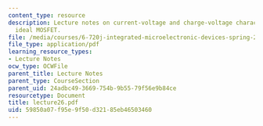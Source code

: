 ```yaml
---
content_type: resource
description: Lecture notes on current-voltage and charge-voltage characteristics of
  ideal MOSFET.
file: /media/courses/6-720j-integrated-microelectronic-devices-spring-2007/59850a07f95e9f50d32185eb46503460_lecture26.pdf
file_type: application/pdf
learning_resource_types:
- Lecture Notes
ocw_type: OCWFile
parent_title: Lecture Notes
parent_type: CourseSection
parent_uid: 24adbc49-3669-754b-9b55-79f56e9b84ce
resourcetype: Document
title: lecture26.pdf
uid: 59850a07-f95e-9f50-d321-85eb46503460
---
```


